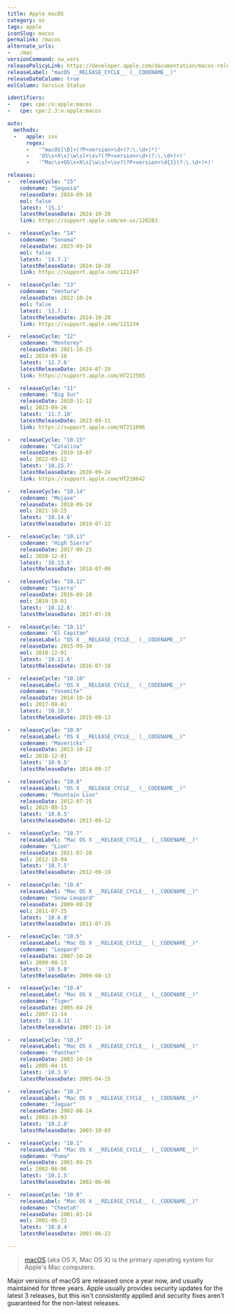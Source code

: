 ```yaml
---
title: Apple macOS
category: os
tags: apple
iconSlug: macos
permalink: /macos
alternate_urls:
-   /mac
versionCommand: sw_vers
releasePolicyLink: https://developer.apple.com/documentation/macos-release-notes
releaseLabel: "macOS __RELEASE_CYCLE__ (__CODENAME__)"
releaseDateColumn: true
eolColumn: Service Status

identifiers:
-   cpe: cpe:/o:apple:macos
-   cpe: cpe:2.3:o:apple:macos

auto:
  methods:
  -   apple: ios
      regex:
      -   '^macOS[\D]+(?P<version>\d+(?:\.\d+)*)'
      -   'OS\s+X\s[\w\s]+\sv?(?P<version>\d+(?:\.\d+)+)'
      -   '^Mac\s+OS\s+X\s[\w\s]+\sv?(?P<version>\d{2}(?:\.\d+)+)'

releases:
-   releaseCycle: "15"
    codename: "Sequoia"
    releaseDate: 2024-09-16
    eol: false
    latest: '15.1'
    latestReleaseDate: 2024-10-28
    link: https://support.apple.com/en-us/120283

-   releaseCycle: "14"
    codename: "Sonoma"
    releaseDate: 2023-09-26
    eol: false
    latest: '14.7.1'
    latestReleaseDate: 2024-10-28
    link: https://support.apple.com/121247

-   releaseCycle: "13"
    codename: "Ventura"
    releaseDate: 2022-10-24
    eol: false
    latest: '13.7.1'
    latestReleaseDate: 2024-10-28
    link: https://support.apple.com/121234

-   releaseCycle: "12"
    codename: "Monterey"
    releaseDate: 2021-10-25
    eol: 2024-09-16
    latest: '12.7.6'
    latestReleaseDate: 2024-07-29
    link: https://support.apple.com/HT212585

-   releaseCycle: "11"
    codename: "Big Sur"
    releaseDate: 2020-11-12
    eol: 2023-09-26
    latest: '11.7.10'
    latestReleaseDate: 2023-09-11
    link: https://support.apple.com/HT211896

-   releaseCycle: "10.15"
    codename: "Catalina"
    releaseDate: 2019-10-07
    eol: 2022-09-12
    latest: '10.15.7'
    latestReleaseDate: 2020-09-24
    link: https://support.apple.com/HT210642

-   releaseCycle: "10.14"
    codename: "Mojave"
    releaseDate: 2018-09-24
    eol: 2021-10-25
    latest: '10.14.6'
    latestReleaseDate: 2019-07-22

-   releaseCycle: "10.13"
    codename: "High Sierra"
    releaseDate: 2017-09-25
    eol: 2020-12-01
    latest: '10.13.6'
    latestReleaseDate: 2018-07-09

-   releaseCycle: "10.12"
    codename: "Sierra"
    releaseDate: 2016-09-20
    eol: 2019-10-01
    latest: '10.12.6'
    latestReleaseDate: 2017-07-19

-   releaseCycle: "10.11"
    codename: "El Capitan"
    releaseLabel: "OS X __RELEASE_CYCLE__ (__CODENAME__)"
    releaseDate: 2015-09-30
    eol: 2018-12-01
    latest: '10.11.6'
    latestReleaseDate: 2016-07-18

-   releaseCycle: "10.10"
    releaseLabel: "OS X __RELEASE_CYCLE__ (__CODENAME__)"
    codename: "Yosemite"
    releaseDate: 2014-10-16
    eol: 2017-08-01
    latest: '10.10.5'
    latestReleaseDate: 2015-08-13

-   releaseCycle: "10.9"
    releaseLabel: "OS X __RELEASE_CYCLE__ (__CODENAME__)"
    codename: "Mavericks"
    releaseDate: 2013-10-22
    eol: 2016-12-01
    latest: '10.9.5'
    latestReleaseDate: 2014-09-17

-   releaseCycle: "10.8"
    releaseLabel: "OS X __RELEASE_CYCLE__ (__CODENAME__)"
    codename: "Mountain Lion"
    releaseDate: 2012-07-25
    eol: 2015-08-13
    latest: '10.8.5'
    latestReleaseDate: 2013-09-12

-   releaseCycle: "10.7"
    releaseLabel: "Mac OS X __RELEASE_CYCLE__ (__CODENAME__)"
    codename: "Lion"
    releaseDate: 2011-07-20
    eol: 2012-10-04
    latest: '10.7.5'
    latestReleaseDate: 2012-09-19

-   releaseCycle: "10.6"
    releaseLabel: "Mac OS X __RELEASE_CYCLE__ (__CODENAME__)"
    codename: "Snow Leopard"
    releaseDate: 2009-08-28
    eol: 2011-07-25
    latest: '10.6.8'
    latestReleaseDate: 2011-07-25

-   releaseCycle: "10.5"
    releaseLabel: "Mac OS X __RELEASE_CYCLE__ (__CODENAME__)"
    codename: "Leopard"
    releaseDate: 2007-10-26
    eol: 2009-08-13
    latest: '10.5.8'
    latestReleaseDate: 2009-08-13

-   releaseCycle: "10.4"
    releaseLabel: "Mac OS X __RELEASE_CYCLE__ (__CODENAME__)"
    codename: "Tiger"
    releaseDate: 2005-04-29
    eol: 2007-11-14
    latest: '10.4.11'
    latestReleaseDate: 2007-11-14

-   releaseCycle: "10.3"
    releaseLabel: "Mac OS X __RELEASE_CYCLE__ (__CODENAME__)"
    codename: "Panther"
    releaseDate: 2003-10-24
    eol: 2005-04-15
    latest: '10.3.9'
    latestReleaseDate: 2005-04-15

-   releaseCycle: "10.2"
    releaseLabel: "Mac OS X __RELEASE_CYCLE__ (__CODENAME__)"
    codename: "Jaguar"
    releaseDate: 2002-08-24
    eol: 2003-10-03
    latest: '10.2.8'
    latestReleaseDate: 2003-10-03

-   releaseCycle: "10.1"
    releaseLabel: "Mac OS X __RELEASE_CYCLE__ (__CODENAME__)"
    codename: "Puma"
    releaseDate: 2001-09-25
    eol: 2002-06-06
    latest: '10.1.5'
    latestReleaseDate: 2002-06-06

-   releaseCycle: "10.0"
    releaseLabel: "Mac OS X __RELEASE_CYCLE__ (__CODENAME__)"
    codename: "Cheetah"
    releaseDate: 2001-03-24
    eol: 2001-06-22
    latest: '10.0.4'
    latestReleaseDate: 2001-06-22

---
```


>[macOS](https://en.wikipedia.org/wiki/MacOS) (aka OS X, Mac OS X) is the primary operating system
> for Apple's Mac computers.

Major versions of macOS are released once a year now, and usually maintained for three years.
Apple usually provides security updates for the latest 3 releases, but this isn't consistently
applied and security fixes aren't guaranteed for the non-latest releases.
